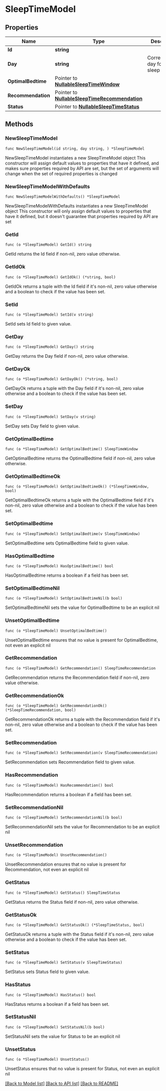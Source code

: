 # SleepTimeModel

## Properties

Name | Type | Description | Notes
------------ | ------------- | ------------- | -------------
**Id** | **string** |  | 
**Day** | **string** | Corresponding day for the sleep time. | 
**OptimalBedtime** | Pointer to [**NullableSleepTimeWindow**](SleepTimeWindow.md) |  | [optional] 
**Recommendation** | Pointer to [**NullableSleepTimeRecommendation**](SleepTimeRecommendation.md) |  | [optional] 
**Status** | Pointer to [**NullableSleepTimeStatus**](SleepTimeStatus.md) |  | [optional] 

## Methods

### NewSleepTimeModel

`func NewSleepTimeModel(id string, day string, ) *SleepTimeModel`

NewSleepTimeModel instantiates a new SleepTimeModel object
This constructor will assign default values to properties that have it defined,
and makes sure properties required by API are set, but the set of arguments
will change when the set of required properties is changed

### NewSleepTimeModelWithDefaults

`func NewSleepTimeModelWithDefaults() *SleepTimeModel`

NewSleepTimeModelWithDefaults instantiates a new SleepTimeModel object
This constructor will only assign default values to properties that have it defined,
but it doesn't guarantee that properties required by API are set

### GetId

`func (o *SleepTimeModel) GetId() string`

GetId returns the Id field if non-nil, zero value otherwise.

### GetIdOk

`func (o *SleepTimeModel) GetIdOk() (*string, bool)`

GetIdOk returns a tuple with the Id field if it's non-nil, zero value otherwise
and a boolean to check if the value has been set.

### SetId

`func (o *SleepTimeModel) SetId(v string)`

SetId sets Id field to given value.


### GetDay

`func (o *SleepTimeModel) GetDay() string`

GetDay returns the Day field if non-nil, zero value otherwise.

### GetDayOk

`func (o *SleepTimeModel) GetDayOk() (*string, bool)`

GetDayOk returns a tuple with the Day field if it's non-nil, zero value otherwise
and a boolean to check if the value has been set.

### SetDay

`func (o *SleepTimeModel) SetDay(v string)`

SetDay sets Day field to given value.


### GetOptimalBedtime

`func (o *SleepTimeModel) GetOptimalBedtime() SleepTimeWindow`

GetOptimalBedtime returns the OptimalBedtime field if non-nil, zero value otherwise.

### GetOptimalBedtimeOk

`func (o *SleepTimeModel) GetOptimalBedtimeOk() (*SleepTimeWindow, bool)`

GetOptimalBedtimeOk returns a tuple with the OptimalBedtime field if it's non-nil, zero value otherwise
and a boolean to check if the value has been set.

### SetOptimalBedtime

`func (o *SleepTimeModel) SetOptimalBedtime(v SleepTimeWindow)`

SetOptimalBedtime sets OptimalBedtime field to given value.

### HasOptimalBedtime

`func (o *SleepTimeModel) HasOptimalBedtime() bool`

HasOptimalBedtime returns a boolean if a field has been set.

### SetOptimalBedtimeNil

`func (o *SleepTimeModel) SetOptimalBedtimeNil(b bool)`

 SetOptimalBedtimeNil sets the value for OptimalBedtime to be an explicit nil

### UnsetOptimalBedtime
`func (o *SleepTimeModel) UnsetOptimalBedtime()`

UnsetOptimalBedtime ensures that no value is present for OptimalBedtime, not even an explicit nil
### GetRecommendation

`func (o *SleepTimeModel) GetRecommendation() SleepTimeRecommendation`

GetRecommendation returns the Recommendation field if non-nil, zero value otherwise.

### GetRecommendationOk

`func (o *SleepTimeModel) GetRecommendationOk() (*SleepTimeRecommendation, bool)`

GetRecommendationOk returns a tuple with the Recommendation field if it's non-nil, zero value otherwise
and a boolean to check if the value has been set.

### SetRecommendation

`func (o *SleepTimeModel) SetRecommendation(v SleepTimeRecommendation)`

SetRecommendation sets Recommendation field to given value.

### HasRecommendation

`func (o *SleepTimeModel) HasRecommendation() bool`

HasRecommendation returns a boolean if a field has been set.

### SetRecommendationNil

`func (o *SleepTimeModel) SetRecommendationNil(b bool)`

 SetRecommendationNil sets the value for Recommendation to be an explicit nil

### UnsetRecommendation
`func (o *SleepTimeModel) UnsetRecommendation()`

UnsetRecommendation ensures that no value is present for Recommendation, not even an explicit nil
### GetStatus

`func (o *SleepTimeModel) GetStatus() SleepTimeStatus`

GetStatus returns the Status field if non-nil, zero value otherwise.

### GetStatusOk

`func (o *SleepTimeModel) GetStatusOk() (*SleepTimeStatus, bool)`

GetStatusOk returns a tuple with the Status field if it's non-nil, zero value otherwise
and a boolean to check if the value has been set.

### SetStatus

`func (o *SleepTimeModel) SetStatus(v SleepTimeStatus)`

SetStatus sets Status field to given value.

### HasStatus

`func (o *SleepTimeModel) HasStatus() bool`

HasStatus returns a boolean if a field has been set.

### SetStatusNil

`func (o *SleepTimeModel) SetStatusNil(b bool)`

 SetStatusNil sets the value for Status to be an explicit nil

### UnsetStatus
`func (o *SleepTimeModel) UnsetStatus()`

UnsetStatus ensures that no value is present for Status, not even an explicit nil

[[Back to Model list]](../README.md#documentation-for-models) [[Back to API list]](../README.md#documentation-for-api-endpoints) [[Back to README]](../README.md)


